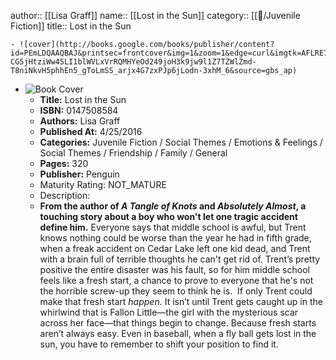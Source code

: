 author:: [[Lisa Graff]]
name:: [[Lost in the Sun]]
category:: [[📖/Juvenile Fiction]]
title:: Lost in the Sun

	- ![cover](http://books.google.com/books/publisher/content?id=PEmLDQAAQBAJ&printsec=frontcover&img=1&zoom=1&edge=curl&imgtk=AFLRE73V1jqwLksxl4cNvFPyuebm0pZDVM6-CG5jHtziWw4SLI1blWVLxVrRQMHYeOd249joH3k9jw9l1Z7TZWlZmd-T8niNkvH5phhEn5_gToLmSS_arjx4G7zxPJp6jLodn-3xhM_6&source=gbs_ap)
- ![Book Cover](http://books.google.com/books/publisher/content?id=6x5hDQAAQBAJ&printsec=frontcover&img=1&zoom=1&edge=curl&imgtk=AFLRE722MXzOG6tOBo2Voa6OMZyizcUqQxaeCiehoQpFI0spKStIkvsQlTTx_1iVchzRbsvvzmqsSahHNBch9AaIzN1lF2u80kfmTPC0tGngBYLhL5iDFykdomTDjmFlUK0kxcVeZstP&source=gbs_api)
	- **Title:** Lost in the Sun
	- **ISBN:** 0147508584
	- **Authors:** Lisa Graff
	- **Published At:** 4/25/2016
	- **Categories:** Juvenile Fiction / Social Themes / Emotions & Feelings / Social Themes / Friendship / Family / General
	- **Pages:** 320
	- **Publisher:** Penguin
	- Maturity Rating: NOT_MATURE
	- Description:
	- <b>From the author of <i>A Tangle of Knots</i> and <i>Absolutely Almost</i>, a touching story about a boy who won't let one tragic accident define him.</b>
	  Everyone says that middle school is awful, but Trent knows nothing could be worse than the year he had in fifth grade, when a freak accident on Cedar Lake left one kid dead, and Trent with a brain full of terrible thoughts he can't get rid of. Trent’s pretty positive the entire disaster was his fault, so for him middle school feels like a fresh start, a chance to prove to everyone that he's not the horrible screw-up they seem to think he is. 
	  If only Trent could make that fresh start <i>happen.</i>
	  It isn’t until Trent gets caught up in the whirlwind that is Fallon Little—the girl with the mysterious scar across her face—that things begin to change. Because fresh starts aren’t always easy. Even in baseball, when a fly ball gets lost in the sun, you have to remember to shift your position to find it.